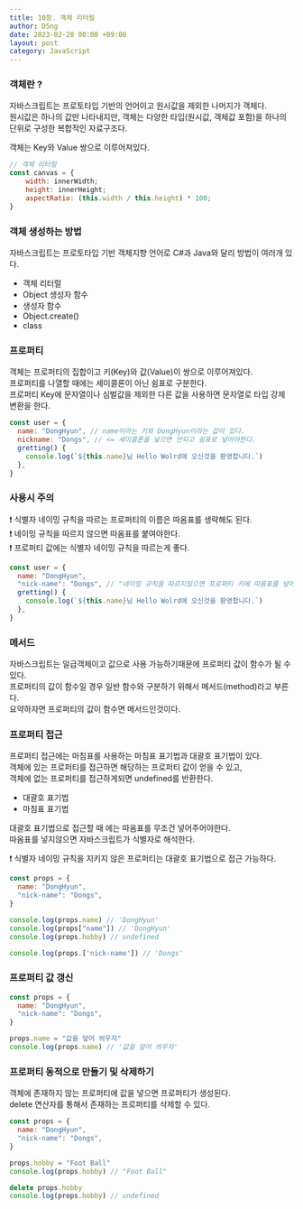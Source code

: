 ```yaml
---
title: 10장. 객체 리터럴
author: D5ng
date: 2023-02-28 00:00 +09:00
layout: post
category: JavaScript
---
```


### 객체란 ?

자바스크립트는 프로토타입 기반의 언어이고 원시값을 제외한 나머지가 객체다.  
원시값은 하나의 값만 나타내지만, 객체는 다양한 타입(원시값, 객체값 포함)을 하나의  
단위로 구성한 복합적인 자료구조다.

<span class="bg_strong">객체는 Key와 Value 쌍으로 이루어져있다.</span>

```js
// 객체 리터럴
const canvas = {
	width: innerWidth;
	height: innerHeight;
	aspectRatio: (this.width / this.height) * 100;
}
```

### 객체 생성하는 방법

자바스크립트는 프로토타입 기반 객체지향 언어로 C#과 Java와 달리 방법이 여러개 있다.

- <span class="bg_strong">객체 리터럴</span>
- Object 생성자 함수
- 생성자 함수
- Object.create()
- <span class="bg_strong">class</span>

### 프로퍼티

객체는 프로퍼티의 집합이고 <span class="bg_strong">키(Key)와 값(Value)이 쌍</span>으로 이루어져있다.  
프로퍼티를 나열할 때에는 세미콜론이 아닌 쉼표로 구분한다.  
프로퍼티 Key에 문자열이나 심벌값을 제외한 다른 값을 사용하면 문자열로 타입 강제 변환을 한다.

```js
const user = {
  name: "DongHyun", // name이라는 키와 DongHyun이라는 값이 있다.
  nickname: "Dongs", // <= 세미콜론을 넣으면 안되고 쉼표로 넣어야한다.
  gretting() {
    console.log(`${this.name}님 Hello Wolrd에 오신것을 환영합니다.`)
  },
}
```

### 사용시 주의

❗️ 식별자 네이밍 규칙을 따르는 프로퍼티의 이름은 따옴표를 생략해도 된다.  
❗️ 네이밍 규칙을 따르지 않으면 따옴표를 붙여야한다.  
❗️ <span class="bg_strong">프로퍼티 값에는 식별자 네이밍 규칙을 따르는게 좋다.</span>

```js
const user = {
  name: "DongHyun",
  "nick-name": "Dongs", // "네이밍 규칙을 따르지않으면 프로퍼티 키에 따옴표를 넣어야한다"
  gretting() {
    console.log(`${this.name}님 Hello Wolrd에 오신것을 환영합니다.`)
  },
}
```

### 메서드

자바스크립트는 일급객체이고 값으로 사용 가능하기때문에 프로퍼티 값이 함수가 될 수 있다.  
프로퍼티의 값이 함수일 경우 일반 함수와 구분하기 위해서 메서드(method)라고 부른다.  
<span class="bg_strong">요약하자면 프로퍼티의 값이 함수면 메서드인것이다.</span>

### 프로퍼티 접근

프로퍼티 접근에는 마침표를 사용하는 마침표 표기법과 대괄호 표기법이 있다.  
객체에 있는 프로퍼티를 접근하면 해당하는 프로퍼티 값이 얻을 수 있고,  
객체에 없는 프로퍼티를 접근하게되면 undefined를 반환한다.

- 대괄호 표기법
- <span class="bg_strong">마침표 표기법</span>

대괄호 표기법으로 접근할 때 에는 따옴표를 무조건 넣어주어야한다.  
따옴표를 넣지않으면 자바스크립트가 식별자로 해석한다.

❗️ 식별자 네이밍 규칙을 지키지 않은 프로퍼티는 대괄호 표기법으로 접근 가능하다.

```js
const props = {
  name: "DongHyun",
  "nick-name": "Dongs",
}

console.log(props.name) // 'DongHyun'
console.log(props["name"]) // 'DongHyun'
console.log(props.hobby) // undefined

console.log(props.['nick-name']) // 'Dongs'
```

### 프로퍼티 값 갱신

```js
const props = {
  name: "DongHyun",
  "nick-name": "Dongs",
}

props.name = "값을 덮어 씌우자"
console.log(props.name) // '값을 덮어 씌우자'
```

### 프로퍼티 동적으로 만들기 및 삭제하기

객체에 존재하지 않는 프로퍼티에 값을 넣으면 프로퍼티가 생성된다.  
delete 연산자를 통해서 존재하는 프로퍼티를 삭제할 수 있다.

```js
const props = {
  name: "DongHyun",
  "nick-name": "Dongs",
}

props.hobby = "Foot Ball"
console.log(props.hobby) // "Foot Ball"

delete props.hobby
console.log(props.hobby) // undefined
```
